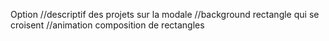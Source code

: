 Option
//descriptif des projets sur la modale
//background rectangle qui se croisent
//animation composition de rectangles